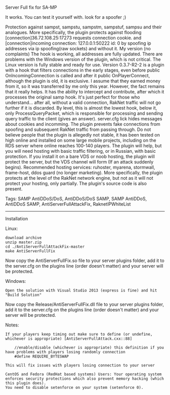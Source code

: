 Server Full fix for SA-MP

It works. You can test it yourself with. look for a spoofer ;)


Protection against sampst, sampstu, sampstm, sampstuf, sampsu and their analogues. 
More specifically, the plugin protects against flooding [connection]36.72.108.25:17273 requests connection cookie. and [connection]incoming connection: 127.0.0.1:50222 id: 0 by spoofing ip addresses via ip spoofing(raw sockets) and without it. 
My version (no complaints) The hook is working, all addresses are fully updated. There are problems with the Windows version of the plugin, which is not critical. The Linux version is fully stable and ready for use. 
Version 0.3.7-R2-2 is a plugin with a hook that filters connections in the early stages, even before public OnIncomingConnection is called and after it public OnPlayerConnect, although the plugin is old, it is exclusive. I assume that they earned money from it, so it was transferred by me only this year. However, the fact remains that it really helps. It has the ability to intercept and contribute, after which it processes the original samp hook. It's just perfect for those who understand... after all, without a valid connection, RakNet traffic will not go further if it is discarded. 
By level, this is almost the lowest hook, below it, only ProcessQueryPacket, which is responsible for processing and sending query traffic to the client (gives an answer). server.cfg lick hides messages about cookies and incomming. The plugin prevents fake connections from spoofing and subsequent RakNet traffic from passing through. Do not believe people that the plugin is allegedly not stable, it has been tested on high online and installed on some large mobile projects, including on the RDS server where online reaches 100-140 players. The plugin will help, but you will need hosting with basic traffic filtering, or in Russian, with basic protection. If you install it on a bare VDS or noob hosting, the plugin will protect the server, but the VDS channel will form (If an attack suddenly begins). 
Recommended hosting services: ruhoster, myarena, stormwall, frame-host, ddos guard (no longer marketing). More specifically, the plugin protects at the level of the RakNet network engine, but not as it will not protect your hosting, only partially. The plugin's source code is also present. 

Tags: SAMP AntiDDoS/DoS, AntiDDoS/DoS SAMP, SAMP AntiDDoS, AntiDDoS SAMP, AntiServerFullAttackFix, RaknetIPWhiteList


----

Installation

Linux:

    download archive
    unzip master.zip
    cd ./AntiServerFullAttackFix-master
    make AntiServerFullFix

Now copy the AntiServerFullFix.so file to your server plugins folder, add it to the server.cfg on the plugins line (order doesn't matter) and your server will be protected.

Windows:

    Open the solution with Visual Studio 2013 (express is fine) and hit "Build Solution"

Now copy the Release/AntiServerFullFix.dll file to your server plugins folder, add it to the server.cfg on the plugins line (order doesn't matter) and your server will be protected.

Notes:

    If your players keep timing out make sure to define (or undefine, whichever is appropriate) [AntiServerFullAttack.cxx::88]

		//enable/disable (whichever is appropriate) this definition if you have problems with players losing randomly connection
		#define REQUIRE_BYTESWAP

    This will fix issues with players losing connection to your server

    CentOS and Fedora (RedHat based systems) Users: Your operating system enforces security protections which also prevent memory hacking (which this plugin does).
    You need to disable setenforce on your system (setenforce 0).
